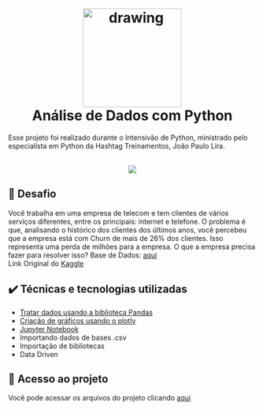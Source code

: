 
<h1 align="center"><img src="https://raw.githubusercontent.com/abrahamcalf/programming-languages-logos/master/src/python/python_256x256.png" alt="drawing" width="200"/> <br>Análise de Dados com Python  </h1>
Esse projeto foi realizado durante o Intensivão de Python, ministrado pelo especialista em Python da Hashtag Treinamentos, João Paulo Lira.

<p align="center">
   <br>
   <img src="http://img.shields.io/static/v1?label=STATUS&message=CONCLUIDO&color=GREEN&style=for-the-badge"/>
   <br>
</p>

## 💪 Desafio
Você trabalha em uma empresa de telecom e tem clientes de vários serviços diferentes, entre os principais: internet e telefone.
O problema é que, analisando o histórico dos clientes dos últimos anos, você percebeu que a empresa está com Churn de mais de 26% dos clientes.
Isso representa uma perda de milhões para a empresa.
O que a empresa precisa fazer para resolver isso?
Base de Dados:  [aqui](https://drive.google.com/drive/folders/1T7D0BlWkNuy_MDpUHuBG44kT80EmRYIs?usp=sharing)  
Link Original do [Kaggle](https://www.kaggle.com/radmirzosimov/telecom-users-dataset)


## ✔️  Técnicas e tecnologias utilizadas
 - [Tratar dados usando a biblioteca Pandas](https://pandas.pydata.org/)
 - [Criação de gráficos usando o plotly](https://plotly.com/python/)
 - [Jupyter Notebook](https://jupyter.org/)
 - Importando dados de bases .csv
 - Importação de bibliotecas
 - Data Driven

## 📁 Acesso ao projeto
Você pode acessar os arquivos do projeto clicando [aqui](https://github.com/enzogms/dataDriven-py/blob/main/dataDriven.ipynb)
